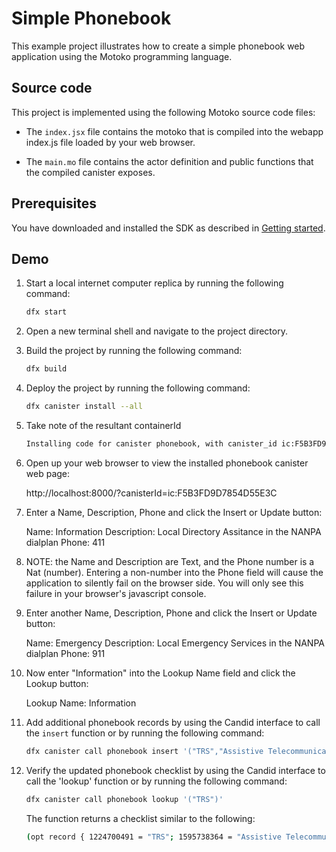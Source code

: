 # Simple Phonebook

This example project illustrates how to create a simple phonebook web application using the Motoko programming language.

## Source code

This project is implemented using the following Motoko source code files:

- The `index.jsx` file contains the motoko that is compiled into the webapp index.js file loaded by your web browser.

- The `main.mo` file contains the actor definition and public functions that the compiled canister exposes.

## Prerequisites

You have downloaded and installed the SDK as described in [Getting started](https://sdk.dfinity.org/developers-guide/getting-started.html).

## Demo

1. Start a local internet computer replica by running the following command:

    ```bash
    dfx start
    ```

1. Open a new terminal shell and navigate to the project directory.

1. Build the project by running the following command:

    ```bash
    dfx build
    ```

1. Deploy the project by running the following command:

    ```bash
    dfx canister install --all
    ```

1. Take note of the resultant containerId

    ```bash
    Installing code for canister phonebook, with canister_id ic:F5B3FD9D7854D55E3C
    ```

1. Open up your web browser to view the installed phonebook canister web page:

    http://localhost:8000/?canisterId=ic:F5B3FD9D7854D55E3C

1. Enter a Name, Description, Phone and click the Insert or Update button:

    Name: Information
    Description: Local Directory Assitance in the NANPA dialplan
    Phone: 411

1. NOTE: the Name and Description are Text, and the Phone number is a Nat (number). Entering a non-number into the Phone field will cause the application to silently fail on the browser side. You will only see this failure in your browser's javascript console.

1. Enter another Name, Description, Phone and click the Insert or Update button:

    Name: Emergency
    Description: Local Emergency Services in the NANPA dialplan
    Phone: 911

1. Now enter "Information" into the Lookup Name field and click the Lookup button:

    Lookup Name: Information

1. Add additional phonebook records by using the Candid interface to call the `insert` function or by running the following command:

    ```bash
    dfx canister call phonebook insert '("TRS","Assistive Telecommunications Relay Service in the NANPA dialplan",711)'
    ```

1. Verify the updated phonebook checklist by using the Candid interface to call the 'lookup' function or by running the following command:  

    ```bash
    dfx canister call phonebook lookup '("TRS")'
    ```

    The function returns a checklist similar to the following:

    ```bash
    (opt record { 1224700491 = "TRS"; 1595738364 = "Assistive Telecommunications Relay Service in the NANPA dialplan"; 3253977966 = 711; })
    ```
